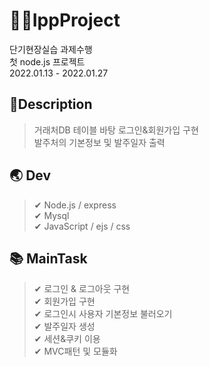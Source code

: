 # 👩‍💻IppProject
단기현장실습 과제수행  
첫 node.js 프로젝트  
2022.01.13 - 2022.01.27  

## 📌Description  
> 거래처DB 테이블 바탕 로그인&회원가입 구현    
> 발주처의 기본정보 및 발주일자 출력    

## 🌏 Dev  
> ✔ Node.js / express  
> ✔ Mysql  
> ✔ JavaScript / ejs / css  

## 📚 MainTask  
> ✔ 로그인 & 로그아웃 구현  
> ✔ 회원가입 구현  
> ✔ 로그인시 사용자 기본정보 불러오기  
> ✔ 발주일자 생성     
> ✔ 세션&쿠키 이용  
> ✔ MVC패턴 및 모듈화
